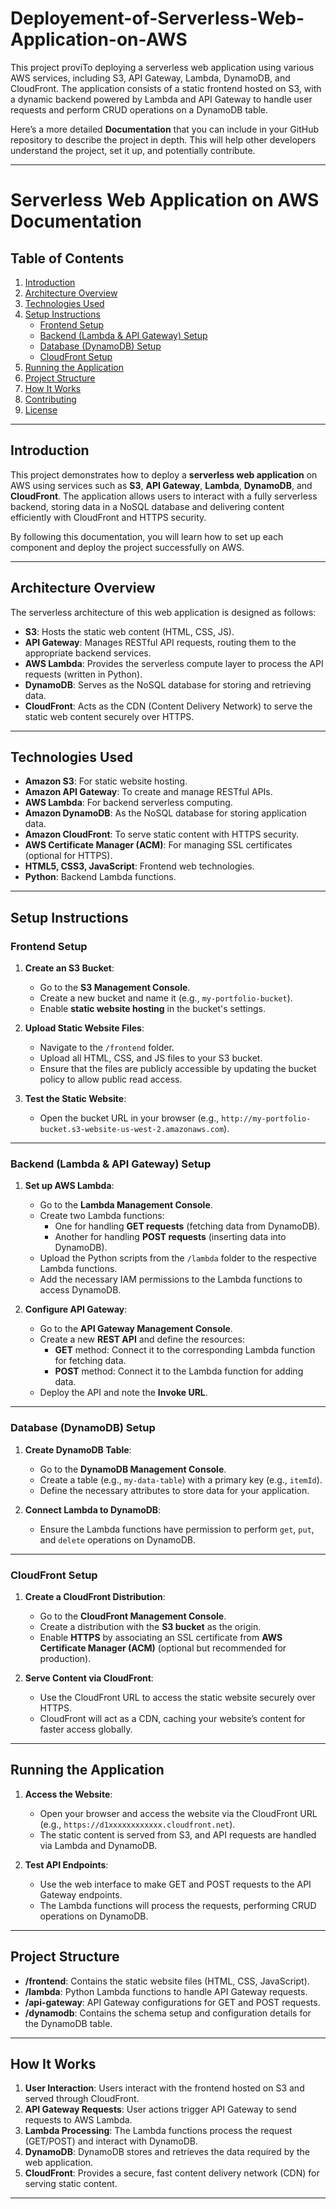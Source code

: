 # Deployement-of-Serverless-Web-Application-on-AWS
This project proviTo deploying a serverless web application using various AWS services, including S3, API Gateway, Lambda, DynamoDB, and CloudFront. The application consists of a static frontend hosted on S3, with a dynamic backend powered by Lambda and API Gateway to handle user requests and perform CRUD operations on a DynamoDB table.

Here’s a more detailed **Documentation** that you can include in your GitHub repository to describe the project in depth. This will help other developers understand the project, set it up, and potentially contribute.

---

# Serverless Web Application on AWS Documentation

## Table of Contents
1. [Introduction](#introduction)
2. [Architecture Overview](#architecture-overview)
3. [Technologies Used](#technologies-used)
4. [Setup Instructions](#setup-instructions)
   - [Frontend Setup](#frontend-setup)
   - [Backend (Lambda & API Gateway) Setup](#backend-lambda--api-gateway-setup)
   - [Database (DynamoDB) Setup](#database-dynamodb-setup)
   - [CloudFront Setup](#cloudfront-setup)
5. [Running the Application](#running-the-application)
6. [Project Structure](#project-structure)
7. [How It Works](#how-it-works)
8. [Contributing](#contributing)
9. [License](#license)

---

## Introduction

This project demonstrates how to deploy a **serverless web application** on AWS using services such as **S3**, **API Gateway**, **Lambda**, **DynamoDB**, and **CloudFront**. The application allows users to interact with a fully serverless backend, storing data in a NoSQL database and delivering content efficiently with CloudFront and HTTPS security.

By following this documentation, you will learn how to set up each component and deploy the project successfully on AWS.

---

## Architecture Overview

The serverless architecture of this web application is designed as follows:

- **S3**: Hosts the static web content (HTML, CSS, JS).
- **API Gateway**: Manages RESTful API requests, routing them to the appropriate backend services.
- **AWS Lambda**: Provides the serverless compute layer to process the API requests (written in Python).
- **DynamoDB**: Serves as the NoSQL database for storing and retrieving data.
- **CloudFront**: Acts as the CDN (Content Delivery Network) to serve the static web content securely over HTTPS.

---

## Technologies Used

- **Amazon S3**: For static website hosting.
- **Amazon API Gateway**: To create and manage RESTful APIs.
- **AWS Lambda**: For backend serverless computing.
- **Amazon DynamoDB**: As the NoSQL database for storing application data.
- **Amazon CloudFront**: To serve static content with HTTPS security.
- **AWS Certificate Manager (ACM)**: For managing SSL certificates (optional for HTTPS).
- **HTML5, CSS3, JavaScript**: Frontend web technologies.
- **Python**: Backend Lambda functions.

---

## Setup Instructions

### Frontend Setup

1. **Create an S3 Bucket**:
   - Go to the **S3 Management Console**.
   - Create a new bucket and name it (e.g., `my-portfolio-bucket`).
   - Enable **static website hosting** in the bucket's settings.

2. **Upload Static Website Files**:
   - Navigate to the `/frontend` folder.
   - Upload all HTML, CSS, and JS files to your S3 bucket.
   - Ensure that the files are publicly accessible by updating the bucket policy to allow public read access.

3. **Test the Static Website**:
   - Open the bucket URL in your browser (e.g., `http://my-portfolio-bucket.s3-website-us-west-2.amazonaws.com`).

---

### Backend (Lambda & API Gateway) Setup

1. **Set up AWS Lambda**:
   - Go to the **Lambda Management Console**.
   - Create two Lambda functions:
     - One for handling **GET requests** (fetching data from DynamoDB).
     - Another for handling **POST requests** (inserting data into DynamoDB).
   - Upload the Python scripts from the `/lambda` folder to the respective Lambda functions.
   - Add the necessary IAM permissions to the Lambda functions to access DynamoDB.

2. **Configure API Gateway**:
   - Go to the **API Gateway Management Console**.
   - Create a new **REST API** and define the resources:
     - **GET** method: Connect it to the corresponding Lambda function for fetching data.
     - **POST** method: Connect it to the Lambda function for adding data.
   - Deploy the API and note the **Invoke URL**.

---

### Database (DynamoDB) Setup

1. **Create DynamoDB Table**:
   - Go to the **DynamoDB Management Console**.
   - Create a table (e.g., `my-data-table`) with a primary key (e.g., `itemId`).
   - Define the necessary attributes to store data for your application.
   
2. **Connect Lambda to DynamoDB**:
   - Ensure the Lambda functions have permission to perform `get`, `put`, and `delete` operations on DynamoDB.

---

### CloudFront Setup

1. **Create a CloudFront Distribution**:
   - Go to the **CloudFront Management Console**.
   - Create a distribution with the **S3 bucket** as the origin.
   - Enable **HTTPS** by associating an SSL certificate from **AWS Certificate Manager (ACM)** (optional but recommended for production).

2. **Serve Content via CloudFront**:
   - Use the CloudFront URL to access the static website securely over HTTPS.
   - CloudFront will act as a CDN, caching your website’s content for faster access globally.

---

## Running the Application

1. **Access the Website**:
   - Open your browser and access the website via the CloudFront URL (e.g., `https://d1xxxxxxxxxxxx.cloudfront.net`).
   - The static content is served from S3, and API requests are handled via Lambda and DynamoDB.

2. **Test API Endpoints**:
   - Use the web interface to make GET and POST requests to the API Gateway endpoints.
   - The Lambda functions will process the requests, performing CRUD operations on DynamoDB.

---

## Project Structure

- **/frontend**: Contains the static website files (HTML, CSS, JavaScript).
- **/lambda**: Python Lambda functions to handle API Gateway requests.
- **/api-gateway**: API Gateway configurations for GET and POST requests.
- **/dynamodb**: Contains the schema setup and configuration details for the DynamoDB table.

---

## How It Works

1. **User Interaction**: Users interact with the frontend hosted on S3 and served through CloudFront.
2. **API Gateway Requests**: User actions trigger API Gateway to send requests to AWS Lambda.
3. **Lambda Processing**: The Lambda functions process the request (GET/POST) and interact with DynamoDB.
4. **DynamoDB**: DynamoDB stores and retrieves the data required by the web application.
5. **CloudFront**: Provides a secure, fast content delivery network (CDN) for serving static content.

---




